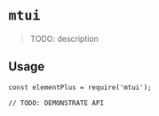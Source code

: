 # `mtui`

> TODO: description

## Usage

```
const elementPlus = require('mtui');

// TODO: DEMONSTRATE API
```
